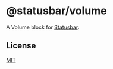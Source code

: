 # @statusbar/volume

A Volume block for [Statusbar](https://github.com/goto-bus-stop/statusbar).

## License

[MIT](../../LICENSE)
